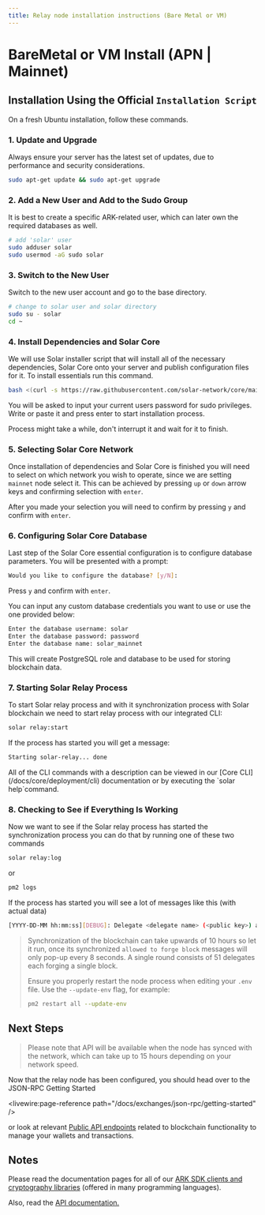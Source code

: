 ```yaml
---
title: Relay node installation instructions (Bare Metal or VM)
---
```


# BareMetal or VM Install (APN | Mainnet)

## Installation Using the Official `Installation Script`

On a fresh Ubuntu installation, follow these commands.

### 1. Update and Upgrade

Always ensure your server has the latest set of updates, due to performance and security considerations.

```bash
sudo apt-get update && sudo apt-get upgrade
```

### 2. Add a New User and Add to the Sudo Group

It is best to create a specific ARK-related user, which can later own the required databases as well.

```bash
# add 'solar' user
sudo adduser solar
sudo usermod -aG sudo solar
```

### 3. Switch to the New User

Switch to the new user account and go to the base directory.

```bash
# change to solar user and solar directory
sudo su - solar
cd ~
```

### 4. Install Dependencies and Solar Core

We will use Solar installer script that will install all of the necessary dependencies, Solar Core onto your server and publish configuration files for it. To install essentials run this command.

```bash
bash <(curl -s https://raw.githubusercontent.com/solar-network/core/main/install.sh)
```

You will be asked to input your current users password for sudo privileges. Write or paste it and press enter to start installation process.

Process might take a while, don't interrupt it and wait for it to finish.

### 5. Selecting Solar Core Network

Once installation of dependencies and Solar Core is finished you will need to select on which network you wish to operate, since we are setting `mainnet` node select it. This can be achieved by pressing `up` or `down` arrow keys and confirming selection with `enter`.

After you made your selection you will need to confirm by pressing `y` and confirm with `enter`.

### 6. Configuring Solar Core Database

Last step of the Solar Core essential configuration is to configure database parameters. You will be presented with a prompt:

```bash
Would you like to configure the database? [y/N]:
```

Press `y` and confirm with `enter`.

You can input any custom database credentials you want to use or use the one provided below:

```bash
Enter the database username: solar
Enter the database password: password
Enter the database name: solar_mainnet
```

This will create PostgreSQL role and database to be used for storing blockchain data.

### 7. Starting Solar Relay Process

To start Solar relay process and with it synchronization process with Solar blockchain we need to start relay process with our integrated CLI:

```bash
solar relay:start
```

If the process has started you will get a message:

```bash
Starting solar-relay... done
```

<x-alert type="info">
All of the CLI commands with a description can be viewed in our [Core CLI](/docs/core/deployment/cli) documentation or by executing the `solar help`command.
</x-alert>

### 8. Checking to See if Everything Is Working

Now we want to see if the Solar relay process has started the synchronization process you can do that by running one of these two commands

```bash
solar relay:log
```

or

```bash
pm2 logs
```

If the process has started you will see a lot of messages like this (with actual data)

```bash
[YYYY-DD-MM hh:mm:ss][DEBUG]: Delegate <delegate name> (<public key>) allowed to forge block <#> 👍
```

> Synchronization of the blockchain can take upwards of 10 hours so let it run, once its synchronized `allowed to forge block` messages will only pop-up every 8 seconds. A single round consists of 51 delegates each forging a single block.
>
> Ensure you properly restart the node process when editing your `.env` file. Use the `--update-env` flag, for example:
>
> ```bash
> pm2 restart all --update-env
> ```

## Next Steps

> Please note that API will be available when the node has synced with the network, which can take up to 15 hours depending on your network speed.

Now that the relay node has been configured, you should head over to the JSON-RPC Getting Started

<livewire:page-reference path="/docs/exchanges/json-rpc/getting-started" />

 or look at relevant [Public API endpoints](/docs/api) related to blockchain functionality to manage your wallets and transactions.

## Notes

Please read the documentation pages for all of our [ARK SDK clients and cryptography libraries](/docs/sdk/) (offered in many programming languages).

Also, read the [API documentation.](/docs/api)
